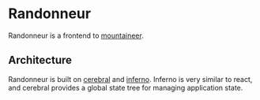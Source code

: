 # Randonneur

Randonneur is a frontend to [mountaineer](https://github.com/wryfi/mountaineer).

## Architecture

Randonneur is built on [cerebral](https://cerebraljs.com) and
[inferno](https://infernojs.org). Inferno is very similar to react, and
cerebral provides a global state tree for managing application state.